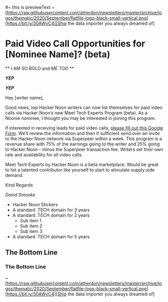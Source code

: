 #~ this is previewText
~[https://raw.githubusercontent.com/atherdon/newsletters/master/archive/logos/thematic/2020/September/flatfile-logo-black-small-vertical.png][https://bit.ly/30AWyC4][Ship the data importer you always dreamed of]


# Paid Video Call Opportunities for [Nominee Name]? (beta)

** I AM SO BOLD and _ME TOO_ **    

**_YEP_**
   
***YEP*** 

Hey [writer name],

Good news, top Hacker Noon writers can now list themselves for paid video calls via Hacker Noon’s new Meet Tech Experts Program (beta). As a Noonie nominee, I thought you may be interested in joining this program. 

If interested in receiving leads for paid video calls, [please fill out this Google Form](https://docs.google.com/forms/d/e/1FAIpQLSce_si23Kc8Ydmv27J9Z4f_BdwY5VWczKDGtZBGtUPCsbDW0Q/viewform). We’ll review the information and then if sufficient send over an invite to the Hacker Noon network via Superpeer within a week. This program is a revenue share with 75% of the earnings going to the writer and 25% going to Hacker Noon - minus the Superpeer transaction fee. Writers set their own rate and availability for all video calls. 

Meet Tech Experts by Hacker Noon is a beta marketplace. Would be great to list a talented contributor like yourself to start to stimulate supply side demand. 

Kind Regards

*David Smooke*

*   Hacker Noon Stickers
*   A standard .TECH domain for 3 years
*   A standard .TECH domain for 2 years
    *   Sub item 1
    *   Sub item 2
    *   Sub item 3
*   A standard .TECH domain for 5 years


## The Bottom Line


### The Bottom Line

~[https://raw.githubusercontent.com/atherdon/newsletters/master/archive/logos/thematic/2020/September/flatfile-logo-black-small-vertical.png][https://bit.ly/30AWyC4][Ship the data importer you always dreamed of]